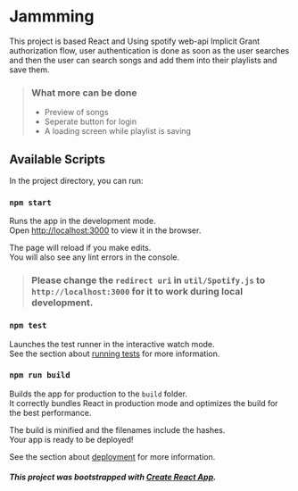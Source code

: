 # Jammming

This project is based React and Using spotify web-api Implicit Grant authorization flow, user authentication is done as soon as the user searches and then the user can search songs and add them into their playlists and save them.

> ### What more can be done
>
> - Preview of songs
> - Seperate button for login
> - A loading screen while playlist is saving

## Available Scripts

In the project directory, you can run:

### `npm start`

Runs the app in the development mode.\
Open [http://localhost:3000](http://localhost:3000) to view it in the browser.

The page will reload if you make edits.\
You will also see any lint errors in the console.

> ### Please change the `redirect uri` in `util/Spotify.js` to `http://localhost:3000` for it to work during local development.

### `npm test`

Launches the test runner in the interactive watch mode.\
See the section about [running tests](https://facebook.github.io/create-react-app/docs/running-tests) for more information.

### `npm run build`

Builds the app for production to the `build` folder.\
It correctly bundles React in production mode and optimizes the build for the best performance.

The build is minified and the filenames include the hashes.\
Your app is ready to be deployed!

See the section about [deployment](https://facebook.github.io/create-react-app/docs/deployment) for more information.

##### This project was bootstrapped with [Create React App](https://github.com/facebook/create-react-app).
